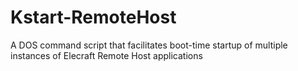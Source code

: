 # Kstart-RemoteHost
A DOS command script that facilitates boot-time startup of multiple instances of Elecraft Remote Host applications
